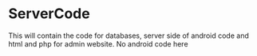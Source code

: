 ServerCode
==========

This will contain the code for databases, server side of android code and html and php for admin website. No android code here